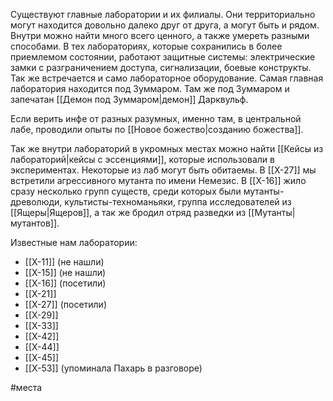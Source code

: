 Существуют главные лаборатории и их филиалы. Они территориально могут находится довольно далеко друг от друга, а могут быть и рядом. Внутри можно найти много всего ценного, а также умереть разными способами. В тех лабораториях, которые сохранились в более приемлемом состоянии, работают защитные системы: электрические замки с разграничением доступа, сигнализации, боевые конструкты. Так же встречается и само лабораторное оборудование.
Самая главная лаборатория находится под Зуммаром. Там же под Зуммаром и запечатан [[Демон под Зуммаром|демон]] Дарквульф.

Если верить инфе от разных разумных, именно там, в центральной лабе, проводили опыты по [[Новое божество|созданию божества]].

Так же внутри лабораторий в укромных местах можно найти [[Кейсы из лабораторий|кейсы с эссенциями]], которые использовали в экспериментах. Некоторые из лаб могут быть обитаемы. В [[Х-27]] мы встретили агрессивного мутанта по имени Немезис. В [[Х-16]] жило сразу несколько групп существ, среди которых были мутанты-древолюди, культисты-техноманьяки, группа исследователей из [[Ящеры|Ящеров]], а так же бродил отряд разведки из [[Мутанты|мутантов]].

Известные нам лаборатории:
- [[Х-11]] (не нашли)
- [[Х-15]] (не нашли)
- [[Х-16]] (посетили)
- [[Х-21]] 
- [[Х-27]] (посетили)
- [[Х-29]]
- [[Х-33]]
- [[Х-42]]
- [[Х-44]]
- [[Х-45]]
- [[Х-53]] (упоминала Пахарь в разговоре)

#места

